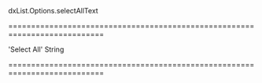 <!--id-->dxList.Options.selectAllText<!--/id-->
===========================================================================
<!--hidden--><!--/hidden-->
<!--default-->'Select All'<!--/default-->
<!--type-->String<!--/type-->
===========================================================================

<!--shortDescription-->

<!--/shortDescription-->

<!--fullDescription-->

<!--/fullDescription-->